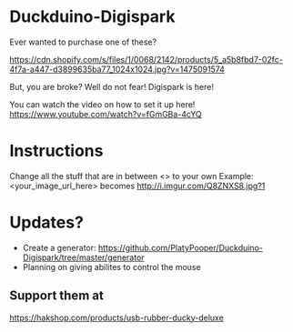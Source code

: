 # Duckduino-Digispark
Ever wanted to purchase one of these? 

https://cdn.shopify.com/s/files/1/0068/2142/products/5_a5b8fbd7-02fc-4f7a-a447-d3899635ba77_1024x1024.jpg?v=1475091574

But, you are broke? Well do not fear! Digispark is here!

You can watch the video on how to set it up here! https://www.youtube.com/watch?v=fGmGBa-4cYQ
# Instructions
Change all the stuff that are in between <> to your own
Example: <your_image_url_here> becomes http://i.imgur.com/Q8ZNXS8.jpg?1

# Updates?
* Create a generator: https://github.com/PlatyPooper/Duckduino-Digispark/tree/master/generator
* Planning on giving abilites to control the mouse

## Support them at
https://hakshop.com/products/usb-rubber-ducky-deluxe
